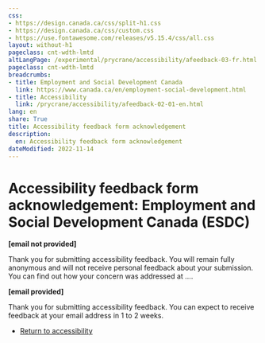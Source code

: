 ```yaml
---
css:
- https://design.canada.ca/css/split-h1.css
- https://design.canada.ca/css/custom.css
- https://use.fontawesome.com/releases/v5.15.4/css/all.css
layout: without-h1
pageclass: cnt-wdth-lmtd
altLangPage: /experimental/prycrane/accessibility/afeedback-03-fr.html
pageclass: cnt-wdth-lmtd
breadcrumbs:
- title: Employment and Social Development Canada
  link: https://www.canada.ca/en/employment-social-development.html
- title: Accessibility
  link: /prycrane/accessibility/afeedback-02-01-en.html  
lang: en
share: True
title: Accessibility feedback form acknowledgement
description: 
  en: Accessibility feedback form acknowledgement
dateModified: 2022-11-14
---
```

<h1 property="name" id="wb-cont" dir="ltr"><span class="stacked"><span>Accessibility feedback form acknowledgement</span>: <span>Employment and Social Development Canada (ESDC)</span></span></h1>

<p><strong>[email not provided]</strong></p>
<p>Thank you for submitting accessibility feedback.  You will remain fully anonymous and will not receive personal feedback about your submission.  You can find out how your concern was addressed at ….</p>
<p><strong>[email provided]</strong></p>
<p>Thank you for submitting accessibility feedback.  You can expect to receive feedback at your email address in 1 to 2 weeks.</p>   

   <ul class="list-inline mrgn-tp-lg">
        <li><a href="afeedback-03-01-en.html" type="button" class="btn btn-primary btn-lg">Return to accessibility</a></li>
      </ul>
